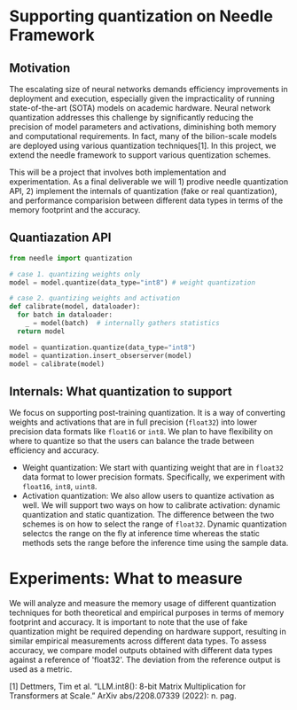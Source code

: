 # Supporting quantization on Needle Framework



## Motivation
The escalating size of neural networks demands efficiency improvements in deployment and execution, especially given the impracticality of running state-of-the-art (SOTA) models on academic hardware. Neural network quantization addresses this challenge by significantly reducing the precision of model parameters and activations, diminishing both memory and computational requirements. In fact, many of the bilion-scale models are deployed using various quantization techniques[1]. In this project, we extend the needle framework to support various quentization schemes.

This will be a project that involves both implementation and experimentation. As a final deliverable we will 1) prodive needle quantization API,  2) implement the internals of quantization (fake or real quantization), and performance comparision between different data types in terms of the memory footprint and the accuracy.

## Quantiazation API
```python
from needle import quantization

# case 1. quantizing weights only
model = model.quantize(data_type="int8") # weight quantization

# case 2. quantizing weights and activation
def calibrate(model, dataloader):
  for batch in dataloader:
    _ = model(batch)  # internally gathers statistics
  return model

model = quantization.quantize(data_type="int8")
model = quantization.insert_obserserver(model)
model = calibrate(model)
```

## Internals: What quantization to support
We focus on supporting post-training quantization. It is a way of converting weights and activations that are in full precision (`float32`) into lower precision data formats like `float16` or `int8`. We plan to have flexibility on where to quantize so that the users can balance the trade between efficiency and accuracy. 
* Weight quantization: We start with quantizing weight that are in `float32` data format to lower precision formats. Specifically, we experiment with `float16`, `int8`, `uint8`.
* Activation quantization: We also allow users to quantize activation as well. We will support two ways on how to calibrate activation: dynamic quantization and static quantization. The difference between the two schemes is on how to select the range of `float32`. Dynamic quantization selectcs the range on the fly at inference time whereas the static methods sets the range before the inference time using the sample data.


# Experiments: What to measure

We will analyze and measure the memory usage of different quantization techniques for both theoretical and empirical purposes in terms of memory footprint and accuracy. It is important to note that the use of fake quantization might be required depending on hardware support, resulting in similar empirical measurements across different data types. To assess accuracy, we compare model outputs obtained with different data types against a reference of 'float32'. The deviation from the reference output is used as a metric.

[1] Dettmers, Tim et al. “LLM.int8(): 8-bit Matrix Multiplication for Transformers at Scale.” ArXiv abs/2208.07339 (2022): n. pag.



